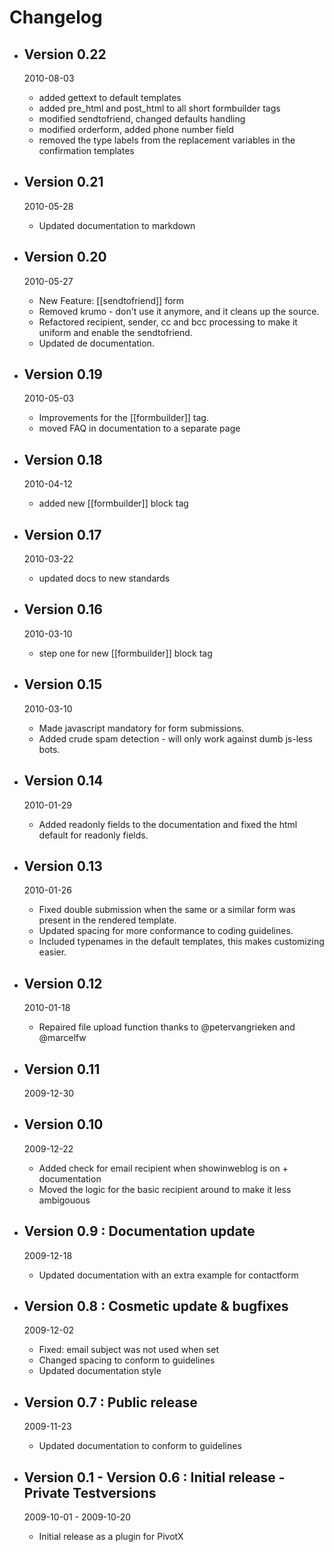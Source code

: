 # Changelog

*   ## Version 0.22
	2010-08-03
	
	*   added gettext to default templates
	*   added pre_html and post_html to all short formbuilder tags
	*   modified sendtofriend, changed defaults handling
	*   modified orderform, added phone number field
	*   removed the type labels from the replacement variables in the confirmation templates
*   ## Version 0.21
	2010-05-28
	
	*   Updated documentation to markdown
*   ## Version 0.20
	2010-05-27

    *	New Feature: [[sendtofriend]] form
    *	Removed krumo - don't use it anymore, and it cleans up the source.
    *	Refactored recipient, sender, cc and bcc processing to make it uniform and enable the sendtofriend.
    *	Updated de documentation.
*   ## Version 0.19
	2010-05-03

    *	Improvements for the [[formbuilder]] tag.
    *	moved FAQ in documentation to a separate page
*   ## Version 0.18
	2010-04-12

    *	added new [[formbuilder]] block tag
*   ## Version 0.17
	2010-03-22

    *	updated docs to new standards
*   ## Version 0.16
	2010-03-10

    *	step one for new [[formbuilder]] block tag
*   ## Version 0.15
	2010-03-10

    *	Made javascript mandatory for form submissions.
    *	Added crude spam detection - will only work against dumb js-less bots.
*   ## Version 0.14
	2010-01-29

    *	Added readonly fields to the documentation and fixed the html default for readonly fields.
*   ## Version 0.13
	2010-01-26

    *	Fixed double submission when the same or a similar form was present in the rendered template.
    *	Updated spacing for more conformance to coding guidelines.
    *	Included typenames in the default templates, this makes customizing easier.
*   ## Version 0.12
	2010-01-18

    *	Repaired file upload function thanks to @petervangrieken and @marcelfw
*   ## Version 0.11
	2009-12-30

*   ## Version 0.10
	2009-12-22

    *	Added check for email recipient when showinweblog is on + documentation
    *	Moved the logic for the basic recipient around to make it less ambigouous
*   ## Version 0.9 : Documentation update
	2009-12-18

    *	Updated documentation with an extra example for contactform
*   ## Version 0.8 : Cosmetic update & bugfixes
	2009-12-02

    *	Fixed: email subject was not used when set
    *	Changed spacing to conform to guidelines
    *	Updated documentation style
*   ## Version 0.7 : Public release
	2009-11-23

    *	Updated documentation to conform to guidelines
*   ## Version 0.1 - Version 0.6 : Initial release - Private Testversions
	2009-10-01 - 2009-10-20

    *	Initial release as a plugin for PivotX
